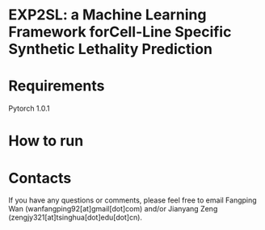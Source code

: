 # EXP2SL: a Machine Learning Framework forCell-Line Specific Synthetic Lethality Prediction

# Requirements
Pytorch 1.0.1

# How to run

# Contacts
If you have any questions or comments, please feel free to email Fangping Wan (wanfangping92[at]gmail[dot]com) and/or Jianyang Zeng (zengjy321[at]tsinghua[dot]edu[dot]cn).
